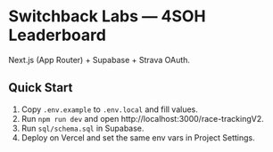 # Switchback Labs — 4SOH Leaderboard

Next.js (App Router) + Supabase + Strava OAuth.

## Quick Start
1) Copy `.env.example` to `.env.local` and fill values.
2) Run `npm run dev` and open http://localhost:3000/race-trackingV2.
3) Run `sql/schema.sql` in Supabase.
4) Deploy on Vercel and set the same env vars in Project Settings.